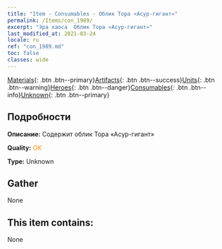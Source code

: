 ```yaml
---
title: "Item - Consumables - Облик Тора «Асур-гигант»"
permalink: /Items/con_1989/
excerpt: "Эра хаоса  Облик Тора «Асур-гигант»"
last_modified_at: 2021-03-24
locale: ru
ref: "con_1989.md"
toc: false
classes: wide
---
```

 [Materials](/ru/Items/){: .btn .btn--primary}[Artifacts](/ru/Items/Artifacts/){: .btn .btn--success}[Units](/ru/Items/Units/){: .btn .btn--warning}[Heroes](/ru/Items/Heroes/){: .btn .btn--danger}[Consumables](/ru/Items/Consumables/){: .btn .btn--info}[Unknown](/ru/Items/Unknown/){: .btn .btn--primary}

## Подробности
 **Описание:** Содержит облик Тора «Асур-гигант»

 **Quality:** <span style="color: #FF8C00">OK</span>

 **Type:** Unknown

## Gather

  None

## This item contains:

  None

